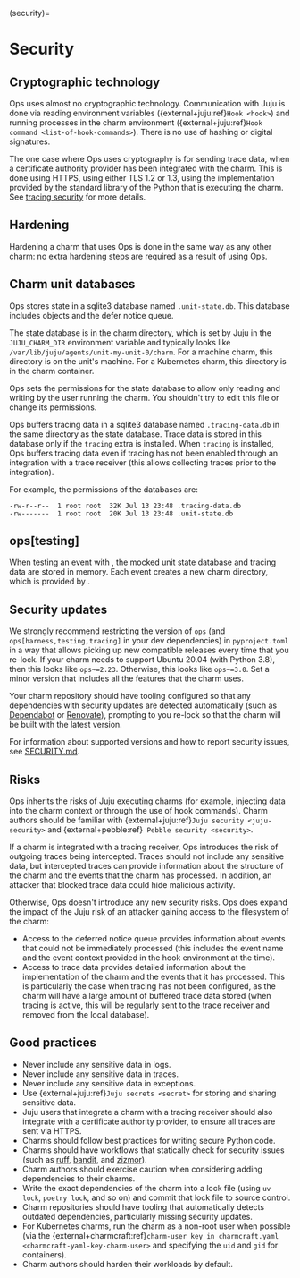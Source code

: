 (security)=

# Security

## Cryptographic technology

Ops uses almost no cryptographic technology. Communication with Juju is done via reading environment variables ({external+juju:ref}`Hook <hook>`) and running processes in the charm environment ({external+juju:ref}`Hook command <list-of-hook-commands>`). There is no use of hashing or digital signatures.

The one case where Ops uses cryptography is for sending trace data, when a certificate authority provider has been integrated with the charm. This is done using HTTPS, using either TLS 1.2 or 1.3, using the implementation provided by the standard library of the Python that is executing the charm. See [tracing security](#ops_tracing_security) for more details.

## Hardening

Hardening a charm that uses Ops is done in the same way as any other charm: no extra hardening steps are required as a result of using Ops.

## Charm unit databases

Ops stores state in a sqlite3 database named `.unit-state.db`. This database includes [](ops.StoredState) objects and the defer notice queue.

The state database is in the charm directory, which is set by Juju in the `JUJU_CHARM_DIR` environment variable and typically looks like `/var/lib/juju/agents/unit-my-unit-0/charm`. For a machine charm, this directory is on the unit's machine. For a Kubernetes charm, this directory is in the charm container.

Ops sets the permissions for the state database to allow only reading and writing by the user running the charm. You shouldn't try to edit this file or change its permissions.

Ops buffers tracing data in a sqlite3 database named `.tracing-data.db` in the same directory as the state database. Trace data is stored in this database only if the `tracing` extra is installed. When `tracing` is installed, Ops buffers tracing data even if tracing has not been enabled through an integration with a trace receiver (this allows collecting traces prior to the integration).

For example, the permissions of the databases are:

```text
-rw-r--r--  1 root root  32K Jul 13 23:48 .tracing-data.db
-rw-------  1 root root  20K Jul 13 23:48 .unit-state.db
```

## ops[testing]

When testing an event with [](ops.testing.Context), the mocked unit state database and tracing data are stored in memory. Each event creates a new charm directory, which is provided by [](tempfile.TemporaryDirectory).

## Security updates

We strongly recommend restricting the version of `ops` (and `ops[harness,testing,tracing]` in your dev dependencies) in `pyproject.toml` in a way that allows picking up new compatible releases every time that you re-lock. If your charm needs to support Ubuntu 20.04 (with Python 3.8), then this looks like `ops~=2.23`. Otherwise, this looks like `ops~=3.0`. Set a minor version that includes all the features that the charm uses.

Your charm repository should have tooling configured so that any dependencies with security updates are detected automatically (such as [Dependabot](https://docs.github.com/en/code-security/dependabot/dependabot-security-updates/about-dependabot-security-updates) or [Renovate](https://www.mend.io/renovate/)), prompting to you re-lock so that the charm will be built with the latest version.

For information about supported versions and how to report security issues, see [SECURITY.md](https://github.com/canonical/operator/blob/main/SECURITY.md).

## Risks

Ops inherits the risks of Juju executing charms (for example, injecting data into the charm context or through the use of hook commands). Charm authors should be familiar with {external+juju:ref}`Juju security <juju-security>` and {external+pebble:ref}` Pebble security <security>`.

If a charm is integrated with a tracing receiver, Ops introduces the risk of outgoing traces being intercepted. Traces should not include any sensitive data, but intercepted traces can provide information about the structure of the charm and the events that the charm has processed. In addition, an attacker that blocked trace data could hide malicious activity.

Otherwise, Ops doesn't introduce any new security risks. Ops does expand the impact of the Juju risk of an attacker gaining access to the filesystem of the charm:

* Access to the deferred notice queue provides information about events that could not be immediately processed (this includes the event name and the event context provided in the hook environment at the time).
* Access to trace data provides detailed information about the implementation of the charm and the events that it has processed. This is particularly the case when tracing has not been configured, as the charm will have a large amount of buffered trace data stored (when tracing is active, this will be regularly sent to the trace receiver and removed from the local database).

## Good practices

* Never include any sensitive data in logs.
* Never include any sensitive data in traces.
* Never include any sensitive data in exceptions.
* Use {external+juju:ref}`Juju secrets <secret>` for storing and sharing sensitive data.
* Juju users that integrate a charm with a tracing receiver should also integrate with a certificate authority provider, to ensure all traces are sent via HTTPS.
* Charms should follow best practices for writing secure Python code.
* Charms should have workflows that statically check for security issues (such as [ruff](https://docs.astral.sh/ruff/linter/), [bandit](https://bandit.readthedocs.io/en/latest/index.html), and [zizmor](https://docs.zizmor.sh/)).
* Charm authors should exercise caution when considering adding dependencies to their charms.
* Write the exact dependencies of the charm into a lock file (using `uv lock`, `poetry lock`, and so on) and commit that lock file to source control.
* Charm repositories should have tooling that automatically detects outdated dependencies, particularly missing security updates.
* For Kubernetes charms, run the charm as a non-root user when possible (via the {external+charmcraft:ref}`charm-user key in charmcraft.yaml <charmcraft-yaml-key-charm-user>` and specifying the `uid` and `gid` for containers).
* Charm authors should harden their workloads by default.
